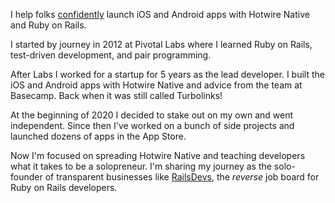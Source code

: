 <p class="lead mt-12">I help folks <a href="{% link _pages/services.liquid %}">confidently</a> launch iOS and Android apps with Hotwire Native and Ruby on Rails.</p>

I started by journey in 2012 at Pivotal Labs where I learned Ruby on Rails, test-driven development, and pair programming.

After Labs I worked for a startup for 5 years as the lead developer. I built the iOS and Android apps with Hotwire Native and advice from the team at Basecamp. Back when it was still called Turbolinks!

At the beginning of 2020 I decided to stake out on my own and went independent. Since then I've worked on a bunch of side projects and launched dozens of apps in the App Store.

Now I'm focused on spreading Hotwire Native and teaching developers what it takes to be a solopreneur. I'm sharing my journey as the solo-founder of transparent businesses like [RailsDevs](https://railsdevs.com), the _reverse_ job board for Ruby on Rails developers.
